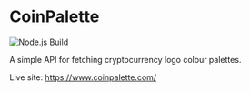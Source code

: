 # CoinPalette

![Node.js Build](https://github.com/AvalancheLab/coinpalette/workflows/Node.js%20Build/badge.svg?branch=master)

A simple API for fetching cryptocurrency logo colour palettes. 

Live site: https://www.coinpalette.com/


